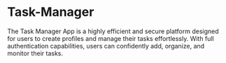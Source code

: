 # Task-Manager
The Task Manager App is a highly efficient and secure platform designed for users to create profiles and manage their tasks effortlessly. With full authentication capabilities, users can confidently add, organize, and monitor their tasks.

